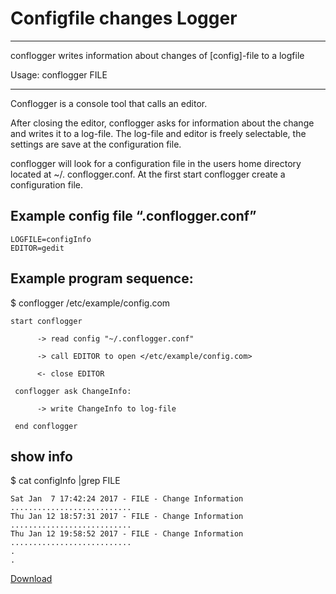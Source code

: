 # Configfile changes Logger

----

conflogger writes information about changes of [config]-file to a logfile

Usage: conflogger FILE

----

Conflogger is a console tool that calls an editor.

After closing the editor, conflogger asks for information about the change and writes it to a log-file.
The log-file and editor is freely selectable, the settings are save at the configuration file.

conflogger will look for a configuration file in the users home directory located at ~/. conflogger.conf. At the first start conflogger create a configuration file.

## Example config file “.conflogger.conf”

    LOGFILE=configInfo
    EDITOR=gedit



## Example program sequence:

$ conflogger /etc/example/config.com

    start conflogger

          -> read config "~/.conflogger.conf"

          -> call EDITOR to open </etc/example/config.com>

          <- close EDITOR

     conflogger ask ChangeInfo:

          -> write ChangeInfo to log-file

     end conflogger

## show info

$ cat configInfo |grep FILE

    Sat Jan  7 17:42:24 2017 - FILE - Change Information ...........................
    Thu Jan 12 18:57:31 2017 - FILE - Change Information ...........................
    Thu Jan 12 19:58:52 2017 - FILE - Change Information ...........................
    .
    .

<a class="github-button" href="https://github.com/frasom/conflogger/archive/master.zip" data-style="mega" aria-label="Download frasom/conflogger on GitHub">Download</a>


